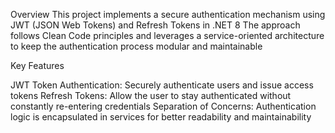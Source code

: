 Overview
This project implements a secure authentication mechanism using JWT (JSON Web Tokens) and Refresh Tokens in .NET 8
The approach follows Clean Code principles and leverages a service-oriented architecture to keep the authentication process modular and maintainable

Key Features

JWT Token Authentication: Securely authenticate users and issue access tokens
Refresh Tokens: Allow the user to stay authenticated without constantly re-entering credentials
Separation of Concerns: Authentication logic is encapsulated in services for better readability and maintainability

